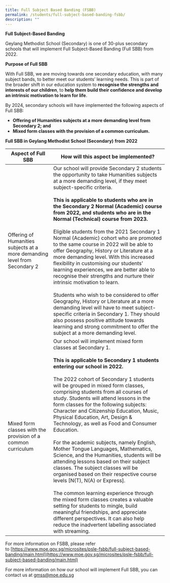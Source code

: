 ```yaml
---
title: Full Subject Based Banding (FSBB)
permalink: /students/full-subject-based-banding-fsbb/
description: ""
---
```



**Full Subject-Based Banding**

Geylang Methodist School (Secondary) is one of 30-plus secondary schools that will implement Full Subject-Based Banding (Full SBB) from 2022.

**Purpose of Full SBB**

With Full SBB, we are moving towards one secondary education, with many subject bands, to better meet our students’ learning needs. This is part of the broader shift in our education system to **recognise the strengths and interests of our children**, to **help them build their confidence and develop an intrinsic motivation to learn for life**.

By 2024, secondary schools will have implemented the following aspects of Full SBB:

*   **Offering of Humanities subjects at a more demanding level from Secondary 2; and**
*   **Mixed form classes with the provision of a common curriculum.**


**Full SBB in Geylang Methodist School (Secondary)** **from 2022**

| Aspect of Full SBB 	| How will this aspect be implemented? 	|
|---	|---	|
| Offering of Humanities subjects at a more demanding level from Secondary 2 	| Our school will provide Secondary 2 students the opportunity to take Humanities subjects at a more demanding level, if they meet subject-specific criteria.<br><br>**This is applicable to students who are in the Secondary 2 Normal (Academic) course from 2022, and students who are in the Normal (Technical) course from 2023.**<br><br>Eligible students from the 2021 Secondary 1 Normal (Academic) cohort who are promoted to the same course in 2022 will be able to offer Geography, History or Literature at a more demanding level. With this increased flexibility in customising our students’ learning experiences, we are better able to recognise their strengths and nurture their intrinsic motivation to learn.<br><br>Students who wish to be considered to offer Geography, History or Literature at a more demanding level will have to meet subject-specific criteria in Secondary 1. They should also possess positive attitude towards learning and strong commitment to offer the subject at a more demanding level.<br>  	|
| Mixed form classes with the provision of a common curriculum 	| Our school will implement mixed form classes at Secondary 1.<br><br>**This is applicable to Secondary 1 students entering our school in 2022.**<br><br>The 2022 cohort of Secondary 1 students will be grouped in mixed form classes, comprising students from all courses of study. Students will attend lessons in the form classes for the following subjects: Character and Citizenship Education, Music, Physical Education, Art, Design & Technology, as well as Food and Consumer Education.<br><br>For the academic subjects, namely English, Mother Tongue Languages, Mathematics, Science, and the Humanities, students will be attending lessons based on their subject classes.  The subject classes will be organised based on their respective course levels [N(T), N(A) or Express].<br><br>The common learning experience through the mixed form classes creates a valuable setting for students to mingle, build meaningful friendships, and appreciate different perspectives. It can also help reduce the inadvertent labelling associated with streaming. 	|


For more information on FSBB, please refer to [https://www.moe.gov.sg/microsites/psle-fsbb/full-subject-based-banding/main.html](https://www.moe.gov.sg/microsites/psle-fsbb/full-subject-based-banding/main.html)

For more information on how our school will implement Full SBB, you can contact us at [gmss@moe.edu.sg](mailto:gmss@moe.edu.sg)